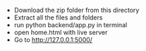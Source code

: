 
- Download the zip folder from this directory
- Extract all the files and folders
- run python backend/app.py in terminal
- open home.html with live server
- Go to http://127.0.0.1:5000/<endpoints>

